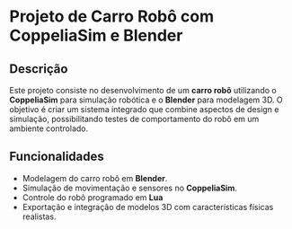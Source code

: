 # Projeto de Carro Robô com CoppeliaSim e Blender

## Descrição

Este projeto consiste no desenvolvimento de um **carro robô** utilizando o **CoppeliaSim** para simulação robótica e o **Blender** para modelagem 3D. O objetivo é criar um sistema integrado que combine aspectos de design e simulação, possibilitando testes de comportamento do robô em um ambiente controlado.

## Funcionalidades

- Modelagem do carro robô em **Blender**.
- Simulação de movimentação e sensores no **CoppeliaSim**.
- Controle do robô programado em **Lua**
- Exportação e integração de modelos 3D com características físicas realistas.

